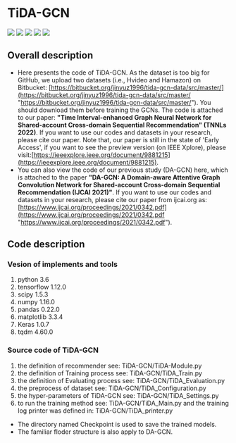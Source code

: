 # **TiDA-GCN** 

<p align="left">
  <img src='https://img.shields.io/badge/python-3.6+-blue'>
  <img src='https://img.shields.io/badge/Tensorflow-1.12+-blue'>
  <img src='https://img.shields.io/badge/NumPy-1.16-brightgreen'>
  <img src='https://img.shields.io/badge/pandas-0.22.0-brightgreen'>
  <img src='https://img.shields.io/badge/scipy-1.5.3-brightgreen'>
</p> 

## **Overall description** 
- Here presents the code of TiDA-GCN. As the dataset is too big for GitHub, we upload two datasets (i.e., Hvideo and Hamazon) on Bitbucket: [https://bitbucket.org/jinyuz1996/tida-gcn-data/src/master/](https://bitbucket.org/jinyuz1996/tida-gcn-data/src/master/ "https://bitbucket.org/jinyuz1996/tida-gcn-data/src/master/"). You should download them before training the GCNs. The code is attached to our paper: **"Time Interval-enhanced Graph Neural Network for Shared-account Cross-domain Sequential Recommendation" (TNNLs 2022)**. If you want to use our codes and datasets in your research, please cite our paper. Note that, our paper is still in the state of 'Early Access', if you want to see the preview version (on IEEE Xplore), please visit:[https://ieeexplore.ieee.org/document/9881215](https://ieeexplore.ieee.org/document/9881215). 
- You can also view the code of our previous study (DA-GCN) here, which is attached to the paper **"DA-GCN: A Domain-aware Attentive Graph Convolution Network for Shared-account Cross-domain Sequential Recommendation (IJCAI 2021)"**. If you want to use our codes and datasets in your research, please cite our paper from ijcai.org as:[https://www.ijcai.org/proceedings/2021/0342.pdf](https://www.ijcai.org/proceedings/2021/0342.pdf "https://www.ijcai.org/proceedings/2021/0342.pdf").

## **Code description** 
### **Vesion of implements and tools**
1. python 3.6
2. tensorflow 1.12.0
3. scipy 1.5.3
4. numpy 1.16.0
5. pandas 0.22.0
6. matplotlib 3.3.4
7. Keras 1.0.7
8. tqdm 4.60.0
### **Source code of TiDA-GCN**
1. the definition of recommender see: TiDA-GCN/TiDA-Module.py
2. the definition of Training process see: TiDA-GCN/TiDA_Train.py
3. the definition of Evaluating process see: TiDA-GCN/TiDA_Evaluation.py
4. the preprocess of dataset see: TiDA-GCN/TiDA_Configuration.py
5. the hyper-parameters of TiDA-GCN see: TiDA-GCN/TiDA_Settings.py
6. to run the training method see: TiDA-GCN/TiDA_Main.py and the training log printer was defined in: TiDA-GCN/TiDA_printer.py
 * The directory named Checkpoint is used to save the trained models.
 * The familiar floder structure is also apply to DA-GCN.
